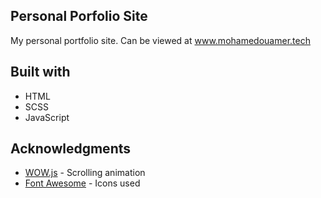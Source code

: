 ## Personal Porfolio Site

My personal portfolio site. Can be viewed at www.mohamedouamer.tech

## Built with

- HTML
- SCSS
- JavaScript


## Acknowledgments

* [WOW.js](https://mynameismatthieu.com/WOW/) - Scrolling animation
* [Font Awesome](https://fontawesome.com/?from=io/) - Icons used
